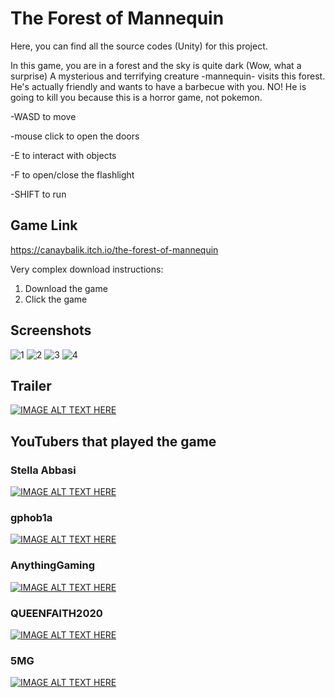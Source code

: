 # The Forest of Mannequin

Here, you can find all the source codes (Unity) for this project.

In this game, you are in a forest and the sky is quite dark (Wow, what a surprise) A mysterious and terrifying creature -mannequin- visits this forest. He's actually friendly and wants to have a barbecue with you. NO! He is going to kill you because this is a horror game, not pokemon.

-WASD to move

-mouse click to open the doors

-E to interact with objects

-F to open/close the flashlight

-SHIFT to run

## Game Link 
https://canaybalik.itch.io/the-forest-of-mannequin

Very complex download instructions:
1. Download the game
2. Click the game

## Screenshots

![1](https://user-images.githubusercontent.com/61124496/106884047-dca6c300-66f1-11eb-849f-2cb004d8c935.png)
![2](https://user-images.githubusercontent.com/61124496/106884051-ddd7f000-66f1-11eb-91d4-11416ff43ad5.png)
![3](https://user-images.githubusercontent.com/61124496/106884053-df091d00-66f1-11eb-90b0-2b41ff239b21.png)
![4](https://user-images.githubusercontent.com/61124496/106884055-df091d00-66f1-11eb-97b4-ea27b9b7bd8c.png)

## Trailer

[![IMAGE ALT TEXT HERE](https://img.youtube.com/vi/en00t3DuKFU/0.jpg)](https://www.youtube.com/watch?v=en00t3DuKFU)



## YouTubers that played the game

### Stella Abbasi

[![IMAGE ALT TEXT HERE](https://img.youtube.com/vi/xG4KcbvTwBA/0.jpg)](https://www.youtube.com/watch?v=xG4KcbvTwBA)

### gphob1a

[![IMAGE ALT TEXT HERE](https://img.youtube.com/vi/NPirSOXj_Bs/0.jpg)](https://www.youtube.com/watch?v=NPirSOXj_Bs)

### AnythingGaming

[![IMAGE ALT TEXT HERE](https://img.youtube.com/vi/tbWIZkQMCBA/0.jpg)](https://www.youtube.com/watch?v=tbWIZkQMCBA)

### QUEENFAITH2020

[![IMAGE ALT TEXT HERE](https://img.youtube.com/vi/YMJ5_BtfqdM/0.jpg)](https://www.youtube.com/watch?v=YMJ5_BtfqdM)

### 5MG

[![IMAGE ALT TEXT HERE](https://img.youtube.com/vi/9g8hoNUH0kk/0.jpg)](https://www.youtube.com/watch?v=9g8hoNUH0kk)


